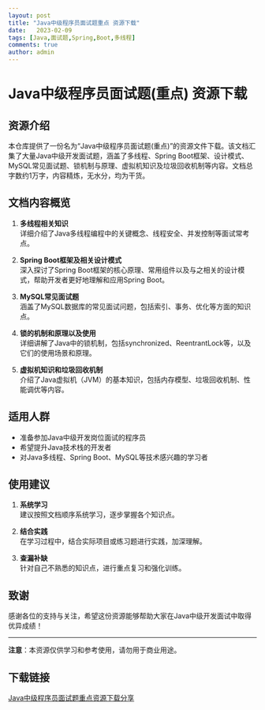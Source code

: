 ```yaml
---
layout: post
title: "Java中级程序员面试题重点 资源下载"
date:   2023-02-09
tags: [Java,面试题,Spring,Boot,多线程]
comments: true
author: admin
---
```

# Java中级程序员面试题(重点) 资源下载

## 资源介绍

本仓库提供了一份名为“Java中级程序员面试题(重点)”的资源文件下载。该文档汇集了大量Java中级开发面试题，涵盖了多线程、Spring Boot框架、设计模式、MySQL常见面试题、锁机制与原理、虚拟机知识及垃圾回收机制等内容。文档总字数约1万字，内容精炼，无水分，均为干货。

## 文档内容概览

1. **多线程相关知识**  
   详细介绍了Java多线程编程中的关键概念、线程安全、并发控制等面试常考点。

2. **Spring Boot框架及相关设计模式**  
   深入探讨了Spring Boot框架的核心原理、常用组件以及与之相关的设计模式，帮助开发者更好地理解和应用Spring Boot。

3. **MySQL常见面试题**  
   涵盖了MySQL数据库的常见面试问题，包括索引、事务、优化等方面的知识点。

4. **锁的机制和原理以及使用**  
   详细讲解了Java中的锁机制，包括synchronized、ReentrantLock等，以及它们的使用场景和原理。

5. **虚拟机知识和垃圾回收机制**  
   介绍了Java虚拟机（JVM）的基本知识，包括内存模型、垃圾回收机制、性能调优等内容。

## 适用人群

- 准备参加Java中级开发岗位面试的程序员
- 希望提升Java技术栈的开发者
- 对Java多线程、Spring Boot、MySQL等技术感兴趣的学习者

## 使用建议

1. **系统学习**  
   建议按照文档顺序系统学习，逐步掌握各个知识点。

2. **结合实践**  
   在学习过程中，结合实际项目或练习题进行实践，加深理解。

3. **查漏补缺**  
   针对自己不熟悉的知识点，进行重点复习和强化训练。

## 致谢

感谢各位的支持与关注，希望这份资源能够帮助大家在Java中级开发面试中取得优异成绩！

---

**注意**：本资源仅供学习和参考使用，请勿用于商业用途。

## 下载链接

[Java中级程序员面试题重点资源下载分享](https://pan.quark.cn/s/b041f09375d7)